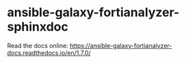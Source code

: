 # ansible-galaxy-fortianalyzer-sphinxdoc

Read the docs online: https://ansible-galaxy-fortianalyzer-docs.readthedocs.io/en/1.7.0/
